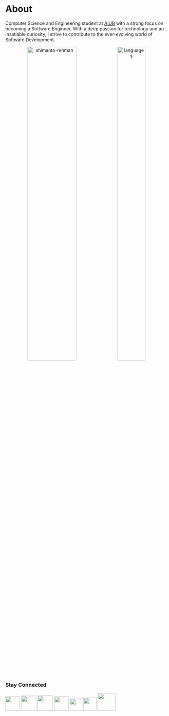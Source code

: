 # About 

Computer Science and Engineering student at [AIUB](https://www.aiub.edu/) with a strong focus on becoming a Software Engineer. With a deep passion for technology and an insatiable curiosity, I strive to contribute to the ever-evolving world of Software Development.



<p align="center"> 
  <img src="https://github-readme-stats.vercel.app/api?username=mashudh-ahmed&count_private=ture&show_icons=true&theme=transparent&bg_color=00000000" alt="shimanto-rehman" height="50%" width="55%"/>
  <img src="https://github-readme-stats.vercel.app/api/top-langs/?username=mashudh-ahmed&layout=compact&theme=transparent&bg_color=00000000" alt="languages" height="50%" width="41.7%"/>
</p>


### Stay Connected
<a href = "mailto:ahmed.mashudh@gmail.com" target="_blank" title="Gmail"><img src = "https://img.icons8.com/color/48/gmail-new.png" width = "45px"/></a>
<a href = "https://www.linkedin.com/in/mashudh-ahmed" target="_blank" title="Linkedin"><img src ="https://img.icons8.com/fluency/256/linkedin.png" width ="47px"/></a>
<a href = "https://www.instagram.com/mashhood.siam" target="_blank" title="Instagram"><img src ="https://img.icons8.com/fluency/256/instagram-new.png" width ="48px"/></a>
<a href = "https://x.com/mashhood_siam" target="_blank" title="X"><img src ="https://img.icons8.com/ios/50/twitterx--v2.png" width ="45px"/></a>
<a href="https://www.threads.net/@mashhood.siam"  target="_blank" title="Threads"><img src="https://upload.wikimedia.org/wikipedia/commons/9/9d/Threads_%28app%29_logo.svg" width = "38px"/></a>
<a href = "https://codeforces.com/profile/mashudh_ahmed" target="_blank" title="CodeForces"><img src = "https://img.icons8.com/external-tal-revivo-color-tal-revivo/256/external-codeforces-programming-competitions-and-contests-programming-community-logo-color-tal-revivo.png" width = "41px"/></a>
<a href = "https://www.codechef.com/users/mashudh_ahmed" target="_blank" title="CodeChef"><img src="https://img.icons8.com/plasticine/100/codechef.png" width ="55px"/></a>


